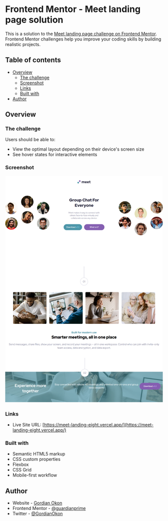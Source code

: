 # Frontend Mentor - Meet landing page solution

This is a solution to the [Meet landing page challenge on Frontend Mentor](https://www.frontendmentor.io/challenges/meet-landing-page-rbTDS6OUR). Frontend Mentor challenges help you improve your coding skills by building realistic projects.

## Table of contents

- [Overview](#overview)
  - [The challenge](#the-challenge)
  - [Screenshot](#screenshot)
  - [Links](#links)
  - [Built with](#built-with)
- [Author](#author)

## Overview

### The challenge

Users should be able to:

- View the optimal layout depending on their device's screen size
- See hover states for interactive elements

### Screenshot

![](./screenshot.png)

### Links

- Live Site URL: [https://meet-landing-eight.vercel.app/](https://meet-landing-eight.vercel.app/)

### Built with

- Semantic HTML5 markup
- CSS custom properties
- Flexbox
- CSS Grid
- Mobile-first workflow

## Author

- Website - [Gordian Okon](https://www.your-site.com)
- Frontend Mentor - [@guardianprime](https://www.frontendmentor.io/profile/guardianprime)
- Twitter - [@GordianOkon](https://www.twitter.com/GordianOkon)
